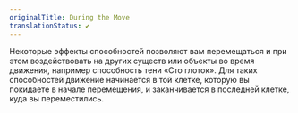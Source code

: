 ```yaml
---
originalTitle: During the Move
translationStatus: ✔️
---
```

Некоторые эффекты способностей позволяют вам перемещаться и при этом воздействовать на других существ или объекты во время движения, например способность тени «Сто глоток». Для таких способностей движение начинается в той клетке, которую вы покидаете в начале перемещения, и заканчивается в последней клетке, куда вы переместились.